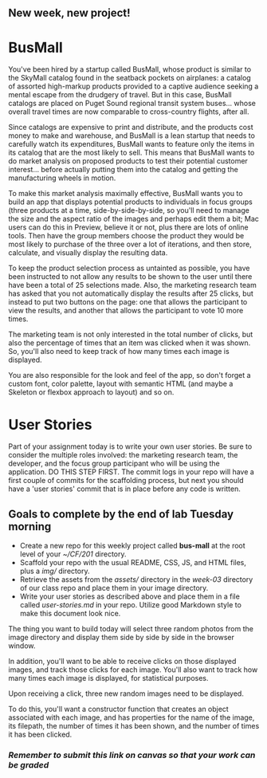 ## New week, new project!
# BusMall

You've been hired by a startup called BusMall, whose product is similar to the SkyMall catalog found in the seatback pockets on airplanes: a catalog of assorted high-markup products provided to a captive audience seeking a mental escape from the drudgery of travel. But in this case, BusMall catalogs are placed on Puget Sound regional transit system buses... whose overall travel times are now comparable to cross-country flights, after all.

Since catalogs are expensive to print and distribute, and the products cost money to make and warehouse, and BusMall is a lean startup that needs to carefully watch its expenditures, BusMall wants to feature only the items in its catalog that are the most likely to sell. This means that BusMall wants to do market analysis on proposed products to test their potential customer interest... before actually putting them into the catalog and getting the manufacturing wheels in motion.

To make this market analysis maximally effective, BusMall wants you to build an app that displays potential products to individuals in focus groups (three products at a time, side-by-side-by-side, so you'll need to manage the size and the aspect ratio of the images and perhaps edit them a bit; Mac users can do this in Preview, believe it or not, plus there are lots of online tools. Then have the group members choose the product they would be most likely to purchase of the three over a lot of iterations, and then store, calculate, and visually display the resulting data.

To keep the product selection process as untainted as possible, you have been instructed to not allow any results to be shown to the user until there have been a total of 25 selections made. Also, the marketing research team has asked that you not automatically display the results after 25 clicks, but instead to put two buttons on the page: one that allows the participant to view the results, and another that allows the participant to vote 10 more times.

The marketing team is not only interested in the total number of clicks, but also the percentage of times that an item was clicked when it was shown. So, you'll also need to keep track of how many times each image is displayed.

You are also responsible for the look and feel of the app, so don't forget a custom font, color palette, layout with semantic HTML (and maybe a Skeleton or flexbox approach to layout) and so on.

# User Stories

Part of your assignment today is to write your own user stories. Be sure to consider the multiple roles involved: the marketing research team, the developer, and the focus group participant who will be using the application. DO THIS STEP FIRST. The commit logs in your repo will have a first couple of commits for the scaffolding process, but next you should have a 'user stories' commit that is in place before any code is written.

## Goals to complete by the end of lab Tuesday morning

- Create a new repo for this weekly project called **bus-mall** at the root level of your *~/CF/201* directory.
- Scaffold your repo with the usual README, CSS, JS, and HTML files, plus a *img/* directory.
- Retrieve the assets from the *assets/* directory in the *week-03* directory of our class repo and place them in your image directory.
- Write your user stories as described above and place them in a file called *user-stories.md* in your repo. Utilize good Markdown style to make this document look nice.

The thing you want to build today will select three random photos from the image directory and display them side by side by side in the browser window.

In addition, you'll want to be able to receive clicks on those displayed images, and track those clicks for each image. You'll also want to track how many times each image is displayed, for statistical purposes.

Upon receiving a click, three new random images need to be displayed.

To do this, you'll want a constructor function that creates an object associated with each image, and has properties for the name of the image, its filepath, the number of times it has been shown, and the number of times it has been clicked.

### *Remember to submit this link on canvas so that your work can be graded* 
